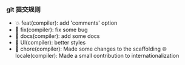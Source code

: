 ### git 提交规则

- 💥 feat(compiler): add 'comments' option
- 🐛 fix(compiler): fix some bug
- 📝 docs(compiler): add some docs
- 🌷 UI(compiler): better styles
- 🏰 chore(compiler): Made some changes to the scaffolding 🌐 locale(compiler): Made a small contribution to internationalization
